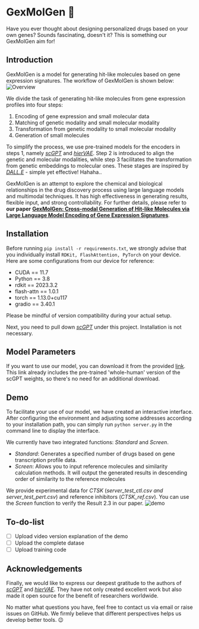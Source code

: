 # GexMolGen 🐰
Have you ever thought about designing personalized drugs based on your own genes? Sounds fascinating, doesn't it? This is something our GexMolGen aim for!
## Introduction
GexMolGen is a model for generating hit-like molecules based on gene expression signatures. The workflow of GexMolGen is shown below:
![Overview](https://github.com/Bunnybeibei/GexMolGen./assets/77224376/4402dedc-122f-4152-995f-9ce89a6f9fde)

We divide the task of generating hit-like molecules from gene expression profiles into four steps:
1. Encoding of gene expression and small molecular data
2. Matching of genetic modality and small molecular modality
3. Transformation from genetic modality to small molecular modality
4. Generation of small molecules

To simplify the process, we use pre-trained models for the encoders in steps 1, 
namely [*scGPT*](https://github.com/bowang-lab/scGPT) and [*hierVAE*](https://github.com/wengong-jin/hgraph2graph). 
Step 2 is introduced to align the genetic and molecular modalities, while step 3 facilitates the transformation from genetic embeddings to molecular ones. These stages are inspired by [*DALL.E*](https://github.com/openai/dall-e) - simple yet effective! Hahaha..

GexMolGen is an attempt to explore the chemical and biological relationships in the drug discovery process using large language models and multimodal techniques. It has high effectiveness in generating results, flexible input, and strong controllability. For further details, please refer to **our paper** [**GexMolGen: Cross-modal Generation of Hit-like Molecules via Large Language Model Encoding of Gene Expression Signatures**](https://www.biorxiv.org/content/10.1101/2023.11.11.566725v4).

## Installation
Before running `pip install -r requirements.txt`, we strongly advise that you individually install `RDKit, FlashAttention, PyTorch` on your device. Here are some configurations from our device for reference:

- CUDA == 11.7
- Python == 3.8
- rdkit == 2023.3.2
- flash-attn == 1.0.1
- torch == 1.13.0+cu117
- gradio == 3.40.1

Please be mindful of version compatibility during your actual setup.

Next, you need to pull down [*scGPT*](https://github.com/bowang-lab/scGPT) under this project. Installation is not necessary.

## Model Parameters

If you want to use our model, you can download it from the provided [link](https://drive.google.com/file/d/1uc7f7qzUjX3e7fSvPxYAzado6jY5myec/view?usp=drive_link). This link already includes the pre-trained 'whole-human' version of the scGPT weights, so there's no need for an additional download.

## Demo
To facilitate your use of our model, we have created an interactive interface. After configuring the environment and adjusting some addresses according to your installation path, 
you can simply run `python server.py` in the command line to display the interface.

We currently have two integrated functions: *Standard* and *Screen*.

- *Standard*: Generates a specified number of drugs based on gene transcription profile data.
- *Screen*: Allows you to input reference molecules and similarity calculation methods. It will output the generated results in descending order of similarity to the reference molecules

We provide experimental data for *CTSK* (*server_test_ctl.csv and server_test_pert.csv*) 
and reference inhibitors (*CTSK_ref.csv*). You can use the *Screen* function to verify the Result 2.3 in our paper.
![demo](https://github.com/Bunnybeibei/GexMolGen./assets/77224376/06829128-38f0-456f-98aa-3360de4f523c)

## To-do-list
- [ ] Upload video version explanation of the demo
- [ ] Upload the complete datase
- [ ] Upload training code

## Acknowledgements
Finally, we would like to express our deepest gratitude to the authors of [*scGPT*](https://github.com/bowang-lab/scGPT) and [*hierVAE*](https://github.com/wengong-jin/hgraph2graph). 
They have not only created excellent work but also made it open source for the benefit of researchers worldwide.

No matter what questions you have, feel free to contact us via email or raise issues on GitHub. We firmly believe that different perspectives helps us develop better tools. 😉
